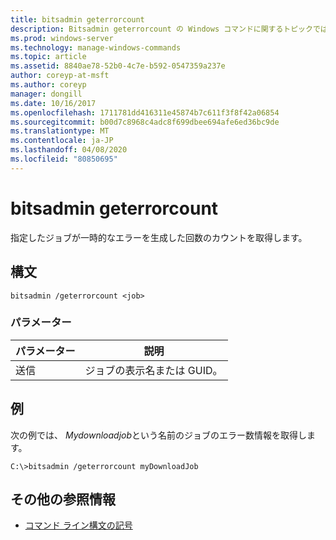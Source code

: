 ```yaml
---
title: bitsadmin geterrorcount
description: Bitsadmin geterrorcount の Windows コマンドに関するトピックでは、指定されたジョブが一時的なエラーを生成した回数のカウントを取得します。
ms.prod: windows-server
ms.technology: manage-windows-commands
ms.topic: article
ms.assetid: 8840ae78-52b0-4c7e-b592-0547359a237e
author: coreyp-at-msft
ms.author: coreyp
manager: dongill
ms.date: 10/16/2017
ms.openlocfilehash: 1711781dd416311e45874b7c611f3f8f42a06854
ms.sourcegitcommit: b00d7c8968c4adc8f699dbee694afe6ed36bc9de
ms.translationtype: MT
ms.contentlocale: ja-JP
ms.lasthandoff: 04/08/2020
ms.locfileid: "80850695"
---
```

# <a name="bitsadmin-geterrorcount"></a>bitsadmin geterrorcount

指定したジョブが一時的なエラーを生成した回数のカウントを取得します。

## <a name="syntax"></a>構文

```
bitsadmin /geterrorcount <job>
```

### <a name="parameters"></a>パラメーター

| パラメーター | 説明 |
| -------------- | -------------- |
| 送信 | ジョブの表示名または GUID。 |

## <a name="examples"></a><a name=BKMK_examples></a>例

次の例では、 *Mydownloadjob*という名前のジョブのエラー数情報を取得します。

```
C:\>bitsadmin /geterrorcount myDownloadJob
```

## <a name="additional-references"></a>その他の参照情報

- [コマンド ライン構文の記号](command-line-syntax-key.md)